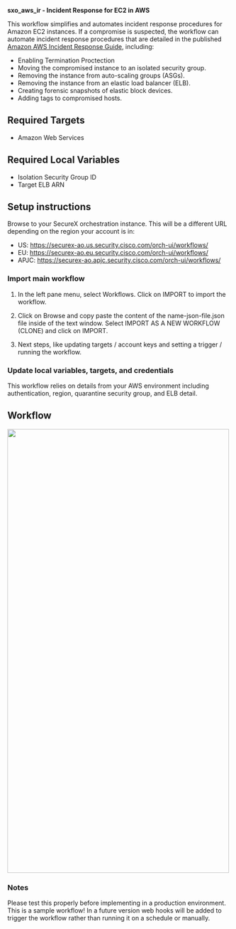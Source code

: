 **sxo\_aws\_ir - Incident Response for EC2 in AWS**

This workflow simplifies and automates incident response procedures for Amazon EC2 instances. If a compromise is suspected, the workflow can automate incident response procedures that are detailed in the published [Amazon AWS Incident Response Guide](https://docs.aws.amazon.com/whitepapers/latest/aws-security-incident-response-guide/aws-security-incident-response-guide.pdf), including:

* Enabling Termination Proctection
* Moving the compromised instance to an isolated security group.
* Removing the instance from auto-scaling groups (ASGs).
* Removing the instance from an elastic load balancer (ELB).
* Creating forensic snapshots of elastic block devices.
* Adding tags to compromised hosts. 

## Required Targets

* Amazon Web Services

## Required Local Variables
* Isolation Security Group ID
* Target ELB ARN

## Setup instructions

Browse to your SecureX orchestration instance. This will be a different URL depending on the region your account is in:

* US: https://securex-ao.us.security.cisco.com/orch-ui/workflows/
* EU: https://securex-ao.eu.security.cisco.com/orch-ui/workflows/
* APJC: https://securex-ao.apjc.security.cisco.com/orch-ui/workflows/

### Import main workflow

1. In the left pane menu, select Workflows. Click on IMPORT to import the workflow.

2. Click on Browse and copy paste the content of the name-json-file.json file inside of the text window. Select IMPORT AS A NEW WORKFLOW (CLONE) and click on IMPORT.

3. Next steps, like updating targets / account keys and setting a trigger / running the workflow.

### Update local variables, targets, and credentials

This workflow relies on details from your AWS environment including authentication, region, quarantine security group, and ELB detail.

## Workflow

<img src="https://github.com/briansak/sxo_aws_ir/blob/main/img/workflow.png" width="500" height="1000">

### Notes
Please test this properly before implementing in a production environment. This is a sample workflow!
In a future version web hooks will be added to trigger the workflow rather than running it on a schedule or manually.
